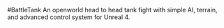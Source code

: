 #BattleTank
An openworld head to head tank fight with simple AI, terrain, and advanced control system for Unreal 4.
